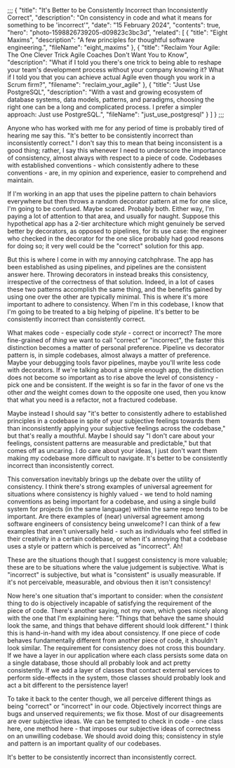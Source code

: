 ;;;
{
	"title": "It's Better to be Consistently Incorrect than Inconsistently Correct",
	"description": "On consistency in code and what it means for something to be 'incorrect'",
	"date": "15 February 2024",
	"contents": true,
	"hero": "photo-1598826739205-d09823c3bc3d",
    "related": [
        { "title": "Eight Maxims", "description": "A few principles for thoughtful software engineering.", "fileName": "eight_maxims" },
        { "title": "Reclaim Your Agile: The One Clever Trick Agile Coaches Don't Want You to Know", "description": "What if I told you there's one trick to being able to reshape your team's development process without your company knowing it? What if I told you that you can achieve actual Agile even though you work in a Scrum firm?", "filename": "reclaim_your_agile" },
		{ "title": "Just Use PostgreSQL", "description": "With a vast and growing ecosystem of database systems, data models, patterns, and paradigms, choosing the right one can be a long and complicated process. I prefer a simpler approach: Just use PostgreSQL.", "fileName": "just_use_postgresql" }
    ]
}
;;;

Anyone who has worked with me for any period of time is probably tired of hearing me say this. "It's better to be consistently incorrect than inconsistently correct." I don't say this to mean that being inconsistent is a good thing; rather, I say this whenever I need to underscore the importance of consistency, almost always with respect to a piece of code. Codebases with established conventions - which consistently adhere to these conventions - are, in my opinion and experience, easier to comprehend and maintain.

If I'm working in an app that uses the pipeline pattern to chain behaviors everywhere but then throws a random decorator pattern at me for one slice, I'm going to be confused. Maybe scared. Probably both. Either way, I'm paying a lot of attention to that area, and usually for naught. Suppose this hypothetical app has a 2-tier architecture which might genuinely be served better by decorators, as opposed to pipelines, for its use case: the engineer who checked in the decorator for the one slice probably had good reasons for doing so; it very well could be the "correct" solution for this app.

But this is where I come in with my annoying catchphrase. The app has been established as using pipelines, and pipelines are the consistent answer here. Throwing decorators in instead breaks this consistency, irrespective of the correctness of that solution. Indeed, in a lot of cases these two patterns accomplish the same thing, and the benefits gained by using one over the other are typically minimal. This is where it's more important to adhere to consistency. When I'm in this codebase, I know that I'm going to be treated to a big helping of pipeline. It's better to be consistently incorrect than consistently correct.

What makes code - especially code _style_ - correct or incorrect? The more fine-grained of _thing_ we want to call "correct" or "incorrect", the faster this distinction becomes a matter of personal preference. Pipeline vs decorator pattern is, in simple codebases, almost always a matter of preference. Maybe your debugging tools favor pipelines, maybe you'll write less code with decorators. If we're talking about a simple enough app, the distinction does not become so important as to rise above the level of consistency - pick one and be consistent. If the weight is so far in the favor of one vs the other _and_ the weight comes down to the opposite one used, then you know that what you need is a refactor, not a fractured codebase.

Maybe instead I should say "it's better to consistently adhere to established principles in a codebase in spite of your subjective feelings towards them than inconsistently applying your subjective feelings across the codebase," but that's really a mouthful. Maybe I should say "I don't care about your feelings, consistent patterns are measurable and predictable," but that comes off as uncaring. I do care about your ideas, I just don't want them making my codebase more difficult to navigate. It's better to be consistently incorrect than inconsistently correct.

This conversation inevitably brings up the debate over the utility of consistency. I think there's strong examples of universal agreement for situations where consistency is highly valued - we tend to hold naming conventions as being important for a codebase, and using a single build system for projects (in the same language) within the same repo tends to be important. Are there examples of (near) universal agreement among software engineers of consistency being unwelcome? I can think of a few examples that aren't universally held - such as individuals who feel stifled in their creativity in a certain codebase, or when it's annoying that a codebase uses a style or pattern which is perceived as "incorrect". Ah!

These are the situations though that I suggest consistency is more valuable; these are to be situations where the value judgement is subjective. What is "incorrect" is subjective, but what is "consistent" is usually measurable. If it's not perceivable, measurable, and obvious then it isn't consistency!

Now here's one situation that's important to consider: when the _consistent_ thing to do is objectively incapable of satisfying the requirement of the piece of code. There's another saying, not my own, which goes nicely along with the one that I'm explaining here: "Things that behave the same should look the same, and things that behave different should look different." I think this is hand-in-hand with my idea about consistency. If one piece of code behaves fundamentally different from another piece of code, it shouldn't look similar. The requirement for consistency does not cross this boundary. If we have a layer in our application where each class persists some data on a single database, those should all probably look and act pretty consistently. If we add a layer of classes that contact external services to perform side-effects in the system, those classes should probably look and act a bit different to the persistence layer!

To take it back to the center though, we all perceive different things as being "correct" or "incorrect" in our code. Objectively incorrect things are bugs and unserved requirements; we fix those. Most of our disagreements are over subjective ideas. We can be tempted to check in code - one class here, one method here - that imposes our subjective ideas of correctness on an unwilling codebase. We should avoid doing this; consistency in style and pattern is an important quality of our codebases.

It's better to be consistently incorrect than inconsistently correct.
